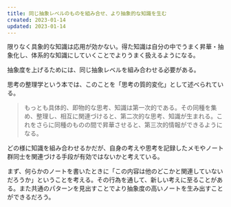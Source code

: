 ```yaml
---
title: 同じ抽象レベルのものを組み合せ、より抽象的な知識を生む
created: 2023-01-14
updated: 2023-01-14
---
```


限りなく具象的な知識は応用が効かない。得た知識は自分の中でうまく昇華・抽象化し、体系的な知識にしていくことでよりうまく扱えるようになる。

抽象度を上げるためには、同じ抽象レベルを組み合わせる必要がある。

思考の整理学という本では、このことを「思考の質的変化」として述べられている。

> もっとも具体的、即物的な思考、知識は第一次的である。その同種を集め、整理し、相互に関連づけると、第二次的な思考、知識が生まれる。これをさらに同種のものの間で昇華させると、第三次的情報ができるようになる。

どの様に知識を組み合わせるかだが、自身の考えや思考を記録したメモやノート群同士を関連づける手段が有効ではないかと考えている。

まず、何らかのノートを書いたときに「この内容は他のどこかと関連していないだろうか」ということを考える。その行為を通して、新しい考えに至ることがある。また共通のパターンを見出すことでより抽象度の高いノートを生み出すことができるだろう。